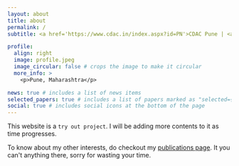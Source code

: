 ```yaml
---
layout: about
title: about
permalink: /
subtitle: <a href='https://www.cdac.in/index.aspx?id=PN'>CDAC Pune | <a href='https://www.iisermohali.ac.in/'>IISER Mohali</a>

profile:
  align: right
  image: profile.jpeg
  image_circular: false # crops the image to make it circular
  more_info: >
    <p>Pune, Maharashtra</p>

news: true # includes a list of news items
selected_papers: true # includes a list of papers marked as "selected={true}"
social: true # includes social icons at the bottom of the page
---
```


This website is a `try out project`. I will be adding more contents to it as time progresses. 

To know about my other interests, do checkout my [publications page](/publications/). It you can't anything there, sorry for wasting your time.

<!---
Link to your social media connections, too. This theme is set up to use [Font Awesome icons](https://fontawesome.com/) and [Academicons](https://jpswalsh.github.io/academicons/), like the ones below. Add your Facebook, Twitter, LinkedIn, Google Scholar, or just disable all of them.
--->
